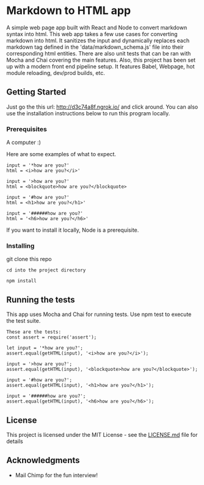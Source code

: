 # Markdown to HTML app

A simple web page app built with React and Node to convert markdown syntax into html. This web app
takes a few use cases for converting markdown into html. It sanitizes the input and dynamically replaces each
markdown tag defined in the 'data/markdown_schema.js' file into their corresponding html entities. There are also unit tests that can be ran with Mocha and Chai covering the main features. Also, this project has been set up with a modern front end pipeline setup.  It features Babel, Webpage, hot module reloading, dev/prod builds, etc.

## Getting Started

Just go the this url: http://d3c74a8f.ngrok.io/ and click around.  You can also use the installation 
instructions below to run this program locally.

### Prerequisites

A computer :)

Here are some examples of what to expect.
```
input = '*how are you?'
html = <i>how are you?</i>'

input = '>how are you?'
html = <blockquote>how are you?</blockquote>

input = '#how are you?'
html = <h1>how are you?</h1>'

input = '######how are you?'
html = '<h6>how are you?</h6>'
```
If you want to install it locally, Node is a prerequisite.

### Installing

git clone this repo

```
cd into the project directory
```
```
npm install
```

## Running the tests

This app uses Mocha and Chai for running tests.
Use npm test to execute the test suite.

```
These are the tests:
const assert = require('assert');

let input = '*how are you?';
assert.equal(getHTML(input), '<i>how are you?</i>');

input = '>how are you?';
assert.equal(getHTML(input), '<blockquote>how are you?</blockquote>');

input = '#how are you?';
assert.equal(getHTML(input), '<h1>how are you?</h1>');

input = '######how are you?';
assert.equal(getHTML(input), '<h6>how are you?</h6>');
```

## License

This project is licensed under the MIT License - see the [LICENSE.md](LICENSE.md) file for details

## Acknowledgments

* Mail Chimp for the fun interview!
